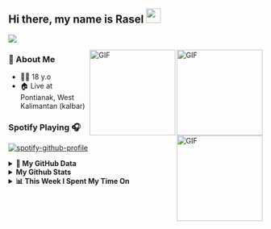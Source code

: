 ## Hi there, my name is Rasel <img src="https://github.com/TheDudeThatCode/TheDudeThatCode/blob/master/Assets/Hi.gif" width="29px">
 ![](https://visitor-badge.glitch.me/badge?page_id=Ameliascrf)<p>
<img align="right" alt="GIF" height="170px" src="https://media.giphy.com/media/du3J3cXyzhj75IOgvA/giphy.gif" />
<img align="right" alt="GIF" height="170px" src="https://camo.githubusercontent.com/19de67baa6e5a6594c50a400d466144108a616b0/68747470733a2f2f6d65646961332e67697068792e636f6d2f6d656469612f6c6e377a32655772696951416c6c6656636e2f323030772e77656270" />

### 👤 About Me
* 🤷‍♂️ 18 y.o
* 🏠 Live at Pontianak, West Kalimantan (kalbar)


<img align="right" alt="GIF" height="170px" src="https://media.giphy.com/media/J5B1Y8QZnzXXbLQIBu/giphy.gif" />

### Spotify Playing 🎧

[![spotify-github-profile](https://spotify-github-profile.vercel.app/api/view?uid=314iqaa5wlnytjblf2yfa4es5aly&cover_image=true&theme=novatorem)](https://spotify-github-profile.vercel.app/api/view?uid=314iqaa5wlnytjblf2yfa4es5aly&redirect=true)

<details>
 <summary><b>🐣 My GitHub Data</b></summary>

> 📦 18 MB Used in GitHub's Storage 
 > 
> 💼 Opted to Hire
 > 
> 📜 2 Public Repositories 
 > 
> 🔑 5 Private Repositories  
 > 
 </details>
 
<details>
  <summary><b>My Github Stats</b></summary>
  <img alt="Rasel Comel github stats" src="https://github-readme-stats.vercel.app/api?username=raselcomel&count_private=true&hide=issues&show_icons=true&hide_border=true&include_all_commits=true&line_height=24"/>
  <img align="right" alt="GIF" height="170px" src="https://media.giphy.com/media/dxn6fRlTIShoeBr69N/giphy.gif" />
  <img alt="Top Langs" src="https://github-readme-stats.vercel.app/api/top-langs/?username=raselcomel&layout=compact&hide_border=true"/>
</details>

<details>
 <summary><b>📊 This Week I Spent My Time On</b></summary>

```text
⌚︎ Time Zone: Asia/Jakarta
```
</details>
